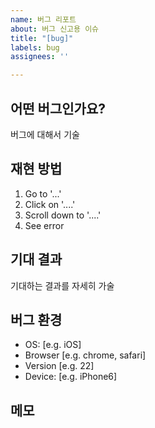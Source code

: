 ```yaml
---
name: 버그 리포트
about: 버그 신고용 이슈
title: "[bug]"
labels: bug
assignees: ''

---
```


## 어떤 버그인가요?
버그에 대해서 기술

## 재현 방법
1. Go to '...'
2. Click on '....'
3. Scroll down to '....'
4. See error

## 기대 결과
기대하는 결과를 자세히 가술 

## 버그 환경
 - OS: [e.g. iOS]
 - Browser [e.g. chrome, safari]
 - Version [e.g. 22]
 - Device: [e.g. iPhone6]

## 메모
